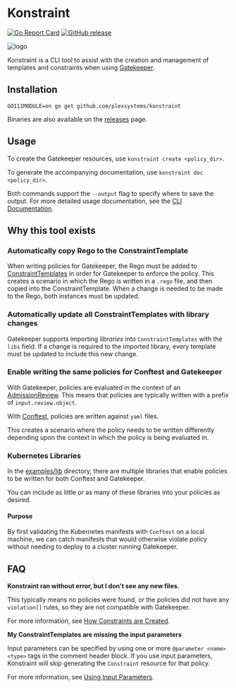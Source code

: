 # Konstraint

[![Go Report Card](https://goreportcard.com/badge/github.com/plexsystems/konstraint)](https://goreportcard.com/report/github.com/plexsystems/konstraint)
[![GitHub release](https://img.shields.io/github/release/plexsystems/konstraint.svg)](https://github.com/plexsystems/konstraint/releases)

![logo](images/logo.png)

Konstraint is a CLI tool to assist with the creation and management of templates and constraints when using [Gatekeeper](https://github.com/open-policy-agent/gatekeeper).

## Installation

```text
GO111MODULE=on go get github.com/plexsystems/konstraint
```

Binaries are also available on the [releases](https://github.com/plexsystems/konstraint/releases) page.

## Usage

To create the Gatekeeper resources, use `konstraint create <policy_dir>`.

To generate the accompanying documentation, use `konstraint doc <policy_dir>`.

Both commands support the `--output` flag to specify where to save the output. For more detailed usage documentation, see the [CLI Documentation](docs/cli/konstraint.md).

## Why this tool exists

### Automatically copy Rego to the ConstraintTemplate

When writing policies for Gatekeeper, the Rego must be added to [ConstraintTemplates](https://github.com/open-policy-agent/gatekeeper#constraint-templates) in order for Gatekeeper to enforce the policy. This creates a scenario in which the Rego is written in a `.rego` file, and then copied into the ConstraintTemplate. When a change is needed to be made to the Rego, both instances must be updated.

### Automatically update all ConstraintTemplates with library changes

Gatekeeper supports importing _libraries_ into `ConstraintTemplates` with the `libs` field. If a change is required to the imported library, every template must be updated to include this new change.

### Enable writing the same policies for Conftest and Gatekeeper

With Gatekeeper, policies are evaluated in the context of an [AdmissionReview](https://kubernetes.io/docs/reference/access-authn-authz/extensible-admission-controllers/#webhook-request-and-response). This means that policies are typically written with a prefix of `input.review.object`.

With [Conftest](https://github.com/open-policy-agent/conftest), policies are written against `yaml` files.

This creates a scenario where the policy needs to be written differently depending upon the context in which the policy is being evaluated in.

### Kubernetes Libraries

In the [examples/lib](examples/lib) directory, there are multiple libraries that enable policies to be written for both Conftest and Gatekeeper.

You can include as little or as many of these libraries into your policies as desired.

#### Purpose

By first validating the Kubernetes manifests with `Conftest` on a local machine, we can catch manifests that would otherwise violate policy without needing to deploy to a cluster running Gatekeeper.

## FAQ

**Konstraint ran without error, but I don't see any new files.**

This typically means no policies were found, or the policies did not have any `violation[]` rules, so they are not compatible with Gatekeeper.

For more information, see [How Constraints are Created](docs/constraint_creation.md).

**My ConstraintTemplates are missing the input parameters**

Input parameters can be specified by using one or more `@parameter <name> <type>` tags in the comment header block. If you use input parameters, Konstraint will skip generating the `Constraint` resource for that policy.

For more information, see [Using Input Parameters](docs/constraint_creation.md#using-input-parameters).
